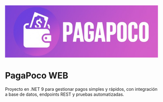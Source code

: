 <p align="center">
  <img src="./pagapoco-banner.jpg" alt="PAGAPOCO Banner" width="600"/>
</p>

# PagaPoco WEB

Proyecto en .NET 9 para gestionar pagos simples y rápidos, con integración a base de datos, endpoints REST y pruebas automatizadas.